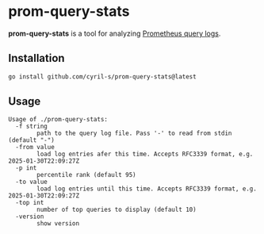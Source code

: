 # prom-query-stats

__prom-query-stats__ is a tool for analyzing [Prometheus query logs](https://prometheus.io/docs/guides/query-log/).

## Installation
```bash
go install github.com/cyril-s/prom-query-stats@latest
```

## Usage
```
Usage of ./prom-query-stats:
  -f string
    	path to the query log file. Pass '-' to read from stdin (default "-")
  -from value
    	load log entries afer this time. Accepts RFC3339 format, e.g. 2025-01-30T22:09:27Z
  -p int
    	percentile rank (default 95)
  -to value
    	load log entries until this time. Accepts RFC3339 format, e.g. 2025-01-30T22:09:27Z
  -top int
    	number of top queries to display (default 10)
  -version
    	show version
```
